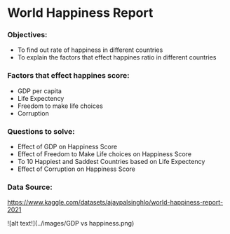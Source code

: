 
# World Happiness Report 

### Objectives:
- To find out rate of happiness in different countries
- To explain the factors that effect happines ratio in different countries

### Factors that effect happines score:
- GDP per capita
- Life Expectency
- Freedom to make life choices
- Corruption

### Questions to solve:
- Effect of GDP on Happiness Score
- Effect of Freedom to Make Life choices on Happiness Score
- To 10 Happiest and Saddest Countries based on Life Expectency
- Effect of Corruption on Happiness Score

### Data Source:
https://www.kaggle.com/datasets/ajaypalsinghlo/world-happiness-report-2021

 ![alt text!](../images/GDP vs happiness.png)

